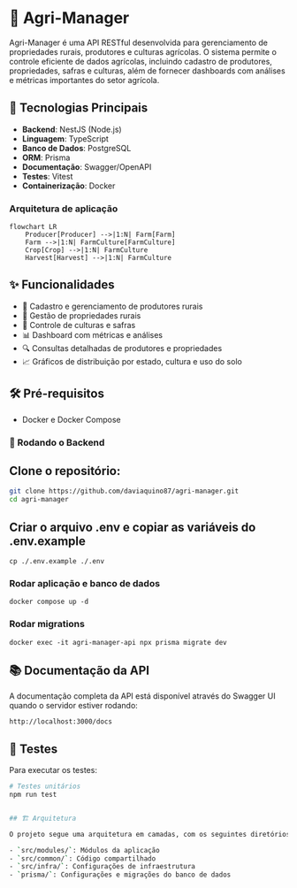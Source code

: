 # 🌱 Agri-Manager

Agri-Manager é uma API RESTful desenvolvida para gerenciamento de propriedades rurais, produtores e culturas agrícolas. O sistema permite o controle eficiente de dados agrícolas, incluindo cadastro de produtores, propriedades, safras e culturas, além de fornecer dashboards com análises e métricas importantes do setor agrícola.

## 🚀 Tecnologias Principais

- **Backend**: NestJS (Node.js)
- **Linguagem**: TypeScript
- **Banco de Dados**: PostgreSQL
- **ORM**: Prisma
- **Documentação**: Swagger/OpenAPI
- **Testes**: Vitest
- **Containerização**: Docker

### Arquitetura de aplicação
```mermaid
flowchart LR
    Producer[Producer] -->|1:N| Farm[Farm]
    Farm -->|1:N| FarmCulture[FarmCulture]
    Crop[Crop] -->|1:N| FarmCulture
    Harvest[Harvest] -->|1:N| FarmCulture
```

## ✨ Funcionalidades

- 📝 Cadastro e gerenciamento de produtores rurais
- 🏡 Gestão de propriedades rurais
- 🌾 Controle de culturas e safras
- 📊 Dashboard com métricas e análises
- 🔍 Consultas detalhadas de produtores e propriedades
- 📈 Gráficos de distribuição por estado, cultura e uso do solo

## 🛠️ Pré-requisitos

- Docker e Docker Compose


### 🎲 Rodando o Backend


## Clone o repositório:
```bash
git clone https://github.com/daviaquino87/agri-manager.git
cd agri-manager
```

## Criar o arquivo .env e copiar as variáveis do .env.example
```=shell
cp ./.env.example ./.env
```

### Rodar aplicação e banco de dados
```=shell
docker compose up -d 
```

### Rodar migrations
```=shell
docker exec -it agri-manager-api npx prisma migrate dev
```

## 📚 Documentação da API

A documentação completa da API está disponível através do Swagger UI quando o servidor estiver rodando:

```
http://localhost:3000/docs
```

## 🧪 Testes

Para executar os testes:

```bash
# Testes unitários
npm run test


## 🏗️ Arquitetura

O projeto segue uma arquitetura em camadas, com os seguintes diretórios principais:

- `src/modules/`: Módulos da aplicação
- `src/common/`: Código compartilhado
- `src/infra/`: Configurações de infraestrutura
- `prisma/`: Configurações e migrações do banco de dados

